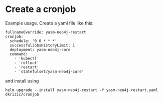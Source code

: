 # Create a cronjob

Example usage. Create a yaml file like this:

```
fullnameOverride: yasm-neo4j-restart
cronjob:
  schedule: '0 0 * * *'
  successfulJobsHistoryLimit: 1
  deployment: yasm-neo4j-core
  command:
    - 'kubectl'
    - 'rollout'
    - 'restart'
    - 'statefulset/yasm-neo4j-core'
```

and install using 

```
helm upgrade --install yasm-neo4j-restart -f yasm-neo4j-restart.yaml dkrizic/cronjob
```

